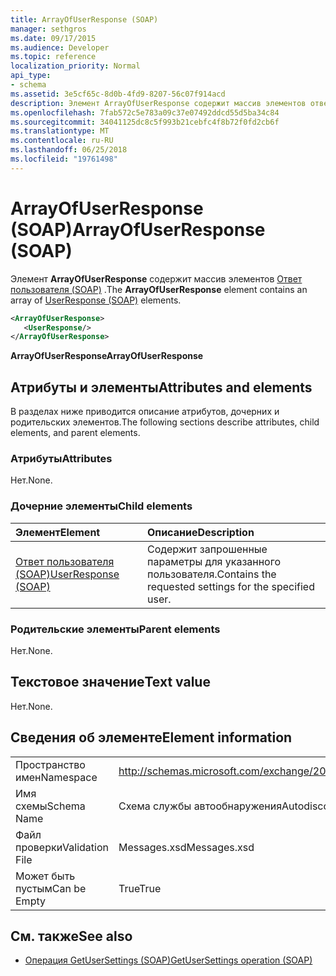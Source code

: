 ```yaml
---
title: ArrayOfUserResponse (SOAP)
manager: sethgros
ms.date: 09/17/2015
ms.audience: Developer
ms.topic: reference
localization_priority: Normal
api_type:
- schema
ms.assetid: 3e5cf65c-8d0b-4fd9-8207-56c07f914acd
description: Элемент ArrayOfUserResponse содержит массив элементов ответ пользователя (SOAP).
ms.openlocfilehash: 7fab572c5e783a09c37e07492ddcd55d5ba34c84
ms.sourcegitcommit: 34041125dc8c5f993b21cebfc4f8b72f0fd2cb6f
ms.translationtype: MT
ms.contentlocale: ru-RU
ms.lasthandoff: 06/25/2018
ms.locfileid: "19761498"
---
```

# <a name="arrayofuserresponse-soap"></a><span data-ttu-id="09b32-103">ArrayOfUserResponse (SOAP)</span><span class="sxs-lookup"><span data-stu-id="09b32-103">ArrayOfUserResponse (SOAP)</span></span>

<span data-ttu-id="09b32-104">Элемент **ArrayOfUserResponse** содержит массив элементов [Ответ пользователя (SOAP)](userresponse-soap.md) .</span><span class="sxs-lookup"><span data-stu-id="09b32-104">The **ArrayOfUserResponse** element contains an array of [UserResponse (SOAP)](userresponse-soap.md) elements.</span></span> 
  
```XML
<ArrayOfUserResponse>
   <UserResponse/>
</ArrayOfUserResponse>
```

 <span data-ttu-id="09b32-105">**ArrayOfUserResponse**</span><span class="sxs-lookup"><span data-stu-id="09b32-105">**ArrayOfUserResponse**</span></span>
## <a name="attributes-and-elements"></a><span data-ttu-id="09b32-106">Атрибуты и элементы</span><span class="sxs-lookup"><span data-stu-id="09b32-106">Attributes and elements</span></span>

<span data-ttu-id="09b32-107">В разделах ниже приводится описание атрибутов, дочерних и родительских элементов.</span><span class="sxs-lookup"><span data-stu-id="09b32-107">The following sections describe attributes, child elements, and parent elements.</span></span>
  
### <a name="attributes"></a><span data-ttu-id="09b32-108">Атрибуты</span><span class="sxs-lookup"><span data-stu-id="09b32-108">Attributes</span></span>

<span data-ttu-id="09b32-109">Нет.</span><span class="sxs-lookup"><span data-stu-id="09b32-109">None.</span></span>
  
### <a name="child-elements"></a><span data-ttu-id="09b32-110">Дочерние элементы</span><span class="sxs-lookup"><span data-stu-id="09b32-110">Child elements</span></span>

|<span data-ttu-id="09b32-111">**Элемент**</span><span class="sxs-lookup"><span data-stu-id="09b32-111">**Element**</span></span>|<span data-ttu-id="09b32-112">**Описание**</span><span class="sxs-lookup"><span data-stu-id="09b32-112">**Description**</span></span>|
|:-----|:-----|
|[<span data-ttu-id="09b32-113">Ответ пользователя (SOAP)</span><span class="sxs-lookup"><span data-stu-id="09b32-113">UserResponse (SOAP)</span></span>](userresponse-soap.md) <br/> |<span data-ttu-id="09b32-114">Содержит запрошенные параметры для указанного пользователя.</span><span class="sxs-lookup"><span data-stu-id="09b32-114">Contains the requested settings for the specified user.</span></span>  <br/> |
   
### <a name="parent-elements"></a><span data-ttu-id="09b32-115">Родительские элементы</span><span class="sxs-lookup"><span data-stu-id="09b32-115">Parent elements</span></span>

<span data-ttu-id="09b32-116">Нет.</span><span class="sxs-lookup"><span data-stu-id="09b32-116">None.</span></span>
  
## <a name="text-value"></a><span data-ttu-id="09b32-117">Текстовое значение</span><span class="sxs-lookup"><span data-stu-id="09b32-117">Text value</span></span>

<span data-ttu-id="09b32-118">Нет.</span><span class="sxs-lookup"><span data-stu-id="09b32-118">None.</span></span>
  
## <a name="element-information"></a><span data-ttu-id="09b32-119">Сведения об элементе</span><span class="sxs-lookup"><span data-stu-id="09b32-119">Element information</span></span>

|||
|:-----|:-----|
|<span data-ttu-id="09b32-120">Пространство имен</span><span class="sxs-lookup"><span data-stu-id="09b32-120">Namespace</span></span>  <br/> |http://schemas.microsoft.com/exchange/2010/Autodiscover  <br/> |
|<span data-ttu-id="09b32-121">Имя схемы</span><span class="sxs-lookup"><span data-stu-id="09b32-121">Schema Name</span></span>  <br/> |<span data-ttu-id="09b32-122">Схема службы автообнаружения</span><span class="sxs-lookup"><span data-stu-id="09b32-122">Autodiscover schema</span></span>  <br/> |
|<span data-ttu-id="09b32-123">Файл проверки</span><span class="sxs-lookup"><span data-stu-id="09b32-123">Validation File</span></span>  <br/> |<span data-ttu-id="09b32-124">Messages.xsd</span><span class="sxs-lookup"><span data-stu-id="09b32-124">Messages.xsd</span></span>  <br/> |
|<span data-ttu-id="09b32-125">Может быть пустым</span><span class="sxs-lookup"><span data-stu-id="09b32-125">Can be Empty</span></span>  <br/> |<span data-ttu-id="09b32-126">True</span><span class="sxs-lookup"><span data-stu-id="09b32-126">True</span></span>  <br/> |
   
## <a name="see-also"></a><span data-ttu-id="09b32-127">См. также</span><span class="sxs-lookup"><span data-stu-id="09b32-127">See also</span></span>

- [<span data-ttu-id="09b32-128">Операция GetUserSettings (SOAP)</span><span class="sxs-lookup"><span data-stu-id="09b32-128">GetUserSettings operation (SOAP)</span></span>](getusersettings-operation-soap.md)

